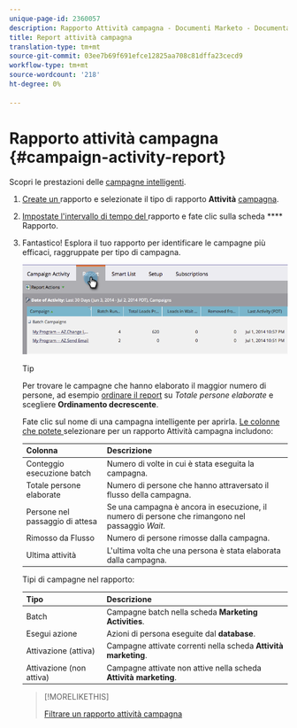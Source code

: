 ```yaml
---
unique-page-id: 2360057
description: Rapporto Attività campagna - Documenti Marketo - Documentazione prodotto
title: Report attività campagna
translation-type: tm+mt
source-git-commit: 03ee7b69f691efce12825aa708c81dffa23cecd9
workflow-type: tm+mt
source-wordcount: '218'
ht-degree: 0%

---
```



# Rapporto attività campagna {#campaign-activity-report}

Scopri le prestazioni delle [campagne intelligenti](/help/marketo/product-docs/core-marketo-concepts/smart-campaigns/creating-a-smart-campaign/understanding-batch-and-trigger-smart-campaigns.md).

1. [Create un ](/help/marketo/product-docs/reporting/basic-reporting/creating-reports/create-a-report-in-a-program.md) rapporto e selezionate il tipo di rapporto  **Attività** [campagna](/help/marketo/product-docs/reporting/basic-reporting/report-types/report-type-overview.md).

1. [Impostate l&#39;intervallo di tempo del ](/help/marketo/product-docs/reporting/basic-reporting/editing-reports/change-a-report-time-frame.md) rapporto e fate clic sulla scheda  **** Rapporto.

1. Fantastico! Esplora il tuo rapporto per identificare le campagne più efficaci, raggruppate per tipo di campagna.

   ![](assets/image2014-9-16-16-3a8-3a45.png)

   >[!TIP]
   >
   >Per trovare le campagne che hanno elaborato il maggior numero di persone, ad esempio [ordinare il report](/help/marketo/product-docs/reporting/basic-reporting/editing-reports/sort-report-on-columns.md) su _Totale persone elaborate_ e scegliere **Ordinamento decrescente**.

   Fate clic sul nome di una campagna intelligente per aprirla.  [Le colonne che potete ](/help/marketo/product-docs/reporting/basic-reporting/editing-reports/select-report-columns.md) selezionare per un rapporto Attività campagna includono:

   | Colonna | Descrizione |
   |---|---|
   | Conteggio esecuzione batch | Numero di volte in cui è stata eseguita la campagna. |
   | Totale persone elaborate | Numero di persone che hanno attraversato il flusso della campagna. |
   | Persone nel passaggio di attesa | Se una campagna è ancora in esecuzione, il numero di persone che rimangono nel passaggio *Wait*. |
   | Rimosso da Flusso | Numero di persone rimosse dalla campagna. |
   | Ultima attività | L&#39;ultima volta che una persona è stata elaborata dalla campagna. |

   Tipi di campagne nel rapporto:

   | Tipo | Descrizione |
   |---|---|
   | Batch | Campagne batch nella scheda **Marketing Activities**. |
   | Esegui azione | Azioni di persona eseguite dal **database**. |
   | Attivazione (attiva) | Campagne attivate correnti nella scheda **Attività marketing**. |
   | Attivazione (non attiva) | Campagne attivate non attive nella scheda **Attività marketing**. |

   >[!MORELIKETHIS]
   >
   >[Filtrare un rapporto attività campagna](/help/marketo/product-docs/reporting/basic-reporting/report-activity/filter-a-campaign-activity-report.md)
